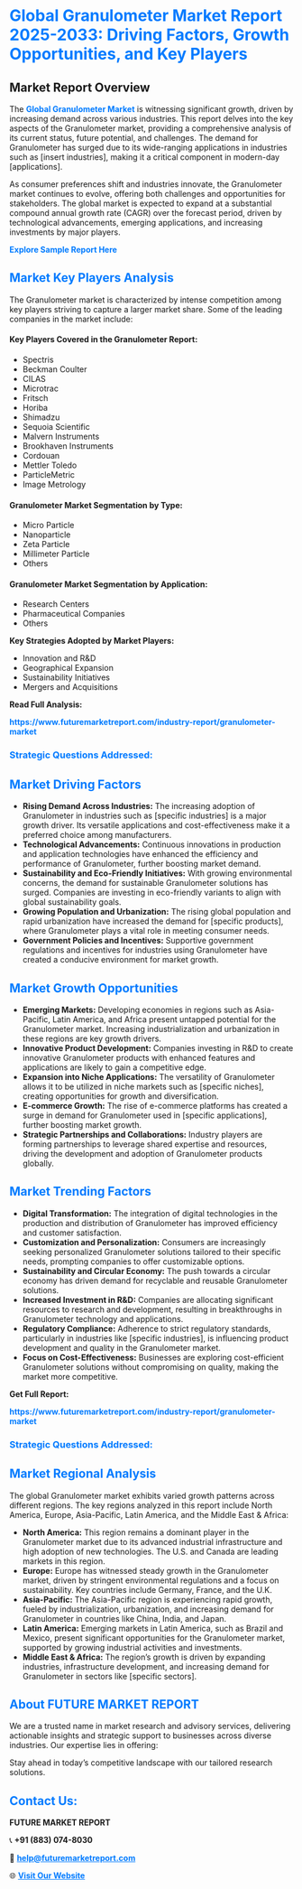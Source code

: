 <h1 style="color: #007BFF;">Global Granulometer Market Report 2025-2033: Driving Factors, Growth Opportunities, and Key Players</h1>

<section id="overview">
<h2>Market Report Overview</h2>
<p>The <a href="https://www.futuremarketreport.com/industry-report/granulometer-market" style="color: #007BFF; text-decoration: none;"><strong>Global Granulometer Market</strong></a> is witnessing significant growth, driven by increasing demand across various industries. This report delves into the key aspects of the Granulometer market, providing a comprehensive analysis of its current status, future potential, and challenges. The demand for Granulometer has surged due to its wide-ranging applications in industries such as [insert industries], making it a critical component in modern-day [applications].</p>
<p>As consumer preferences shift and industries innovate, the Granulometer market continues to evolve, offering both challenges and opportunities for stakeholders. The global market is expected to expand at a substantial compound annual growth rate (CAGR) over the forecast period, driven by technological advancements, emerging applications, and increasing investments by major players.</p>
</section>

<section id="overview">
<p><a href="https://www.futuremarketreport.com/request-sample/reportId=61761" style="color: #007BFF; text-decoration: none;"><strong>Explore Sample Report Here</strong></a></p>
</section>

<section id="key-players">
<h2 style="color: #007BFF;">Market Key Players Analysis</h2>
<p>The Granulometer market is characterized by intense competition among key players striving to capture a larger market share. Some of the leading companies in the market include:</p>
<h4>Key Players Covered in the Granulometer Report:</h4>
<ul><li>Spectris</li><li>Beckman Coulter</li><li>CILAS</li><li>Microtrac</li><li>Fritsch</li><li>Horiba</li><li>Shimadzu</li><li>Sequoia Scientific</li><li>Malvern Instruments</li><li>Brookhaven Instruments</li><li>Cordouan</li><li>Mettler Toledo</li><li>ParticleMetric</li><li>Image Metrology</li></ul>
<h4>Granulometer Market Segmentation by Type:</h4>
<ul><li>Micro Particle</li><li>Nanoparticle</li><li>Zeta Particle</li><li>Millimeter Particle</li><li>Others</li></ul>

<h4>Granulometer Market Segmentation by Application:</h4>
<ul><li>Research Centers</li><li>Pharmaceutical Companies</li><li>Others</li></ul>
<p><strong>Key Strategies Adopted by Market Players:</strong></p>
<ul>
<li>Innovation and R&D</li>
<li>Geographical Expansion</li>
<li>Sustainability Initiatives</li>
<li>Mergers and Acquisitions</li>
</ul>
</section>

<section>
<p><strong>Read Full Analysis: </strong></p><a href="https://www.futuremarketreport.com/industry-report/granulometer-market" style="color: #007BFF; text-decoration: none;"><strong>https://www.futuremarketreport.com/industry-report/granulometer-market</strong></a>
<h3 style="color: #007BFF;">Strategic Questions Addressed:</h3>
</section>

<section id="driving-factors">
<h2 style="color: #007BFF;">Market Driving Factors</h2>
<ul>
<li><strong>Rising Demand Across Industries:</strong> The increasing adoption of Granulometer in industries such as [specific industries] is a major growth driver. Its versatile applications and cost-effectiveness make it a preferred choice among manufacturers.</li>
<li><strong>Technological Advancements:</strong> Continuous innovations in production and application technologies have enhanced the efficiency and performance of Granulometer, further boosting market demand.</li>
<li><strong>Sustainability and Eco-Friendly Initiatives:</strong> With growing environmental concerns, the demand for sustainable Granulometer solutions has surged. Companies are investing in eco-friendly variants to align with global sustainability goals.</li>
<li><strong>Growing Population and Urbanization:</strong> The rising global population and rapid urbanization have increased the demand for [specific products], where Granulometer plays a vital role in meeting consumer needs.</li>
<li><strong>Government Policies and Incentives:</strong> Supportive government regulations and incentives for industries using Granulometer have created a conducive environment for market growth.</li>
</ul>
</section>

<section id="growth-opportunities">
<h2 style="color: #007BFF;">Market Growth Opportunities</h2>
<ul>
<li><strong>Emerging Markets:</strong> Developing economies in regions such as Asia-Pacific, Latin America, and Africa present untapped potential for the Granulometer market. Increasing industrialization and urbanization in these regions are key growth drivers.</li>
<li><strong>Innovative Product Development:</strong> Companies investing in R&D to create innovative Granulometer products with enhanced features and applications are likely to gain a competitive edge.</li>
<li><strong>Expansion into Niche Applications:</strong> The versatility of Granulometer allows it to be utilized in niche markets such as [specific niches], creating opportunities for growth and diversification.</li>
<li><strong>E-commerce Growth:</strong> The rise of e-commerce platforms has created a surge in demand for Granulometer used in [specific applications], further boosting market growth.</li>
<li><strong>Strategic Partnerships and Collaborations:</strong> Industry players are forming partnerships to leverage shared expertise and resources, driving the development and adoption of Granulometer products globally.</li>
</ul>
</section>

<section id="trending-factors">
<h2 style="color: #007BFF;">Market Trending Factors</h2>
<ul>
<li><strong>Digital Transformation:</strong> The integration of digital technologies in the production and distribution of Granulometer has improved efficiency and customer satisfaction.</li>
<li><strong>Customization and Personalization:</strong> Consumers are increasingly seeking personalized Granulometer solutions tailored to their specific needs, prompting companies to offer customizable options.</li>
<li><strong>Sustainability and Circular Economy:</strong> The push towards a circular economy has driven demand for recyclable and reusable Granulometer solutions.</li>
<li><strong>Increased Investment in R&D:</strong> Companies are allocating significant resources to research and development, resulting in breakthroughs in Granulometer technology and applications.</li>
<li><strong>Regulatory Compliance:</strong> Adherence to strict regulatory standards, particularly in industries like [specific industries], is influencing product development and quality in the Granulometer market.</li>
<li><strong>Focus on Cost-Effectiveness:</strong> Businesses are exploring cost-efficient Granulometer solutions without compromising on quality, making the market more competitive.</li>
</ul>
</section>

<section>
<p><strong>Get Full Report: </strong></p><a href="https://www.futuremarketreport.com/industry-report/granulometer-market" style="color: #007BFF; text-decoration: none;"><strong>https://www.futuremarketreport.com/industry-report/granulometer-market</strong></a>
<h3 style="color: #007BFF;">Strategic Questions Addressed:</h3>
</section>


<section id="regional-analysis">
<h2 style="color: #007BFF;">Market Regional Analysis</h2>
<p>The global Granulometer market exhibits varied growth patterns across different regions. The key regions analyzed in this report include North America, Europe, Asia-Pacific, Latin America, and the Middle East & Africa:</p>
<ul>
<li><strong>North America:</strong> This region remains a dominant player in the Granulometer market due to its advanced industrial infrastructure and high adoption of new technologies. The U.S. and Canada are leading markets in this region.</li>
<li><strong>Europe:</strong> Europe has witnessed steady growth in the Granulometer market, driven by stringent environmental regulations and a focus on sustainability. Key countries include Germany, France, and the U.K.</li>
<li><strong>Asia-Pacific:</strong> The Asia-Pacific region is experiencing rapid growth, fueled by industrialization, urbanization, and increasing demand for Granulometer in countries like China, India, and Japan.</li>
<li><strong>Latin America:</strong> Emerging markets in Latin America, such as Brazil and Mexico, present significant opportunities for the Granulometer market, supported by growing industrial activities and investments.</li>
<li><strong>Middle East & Africa:</strong> The region’s growth is driven by expanding industries, infrastructure development, and increasing demand for Granulometer in sectors like [specific sectors].</li>
</ul>
</section>

<footer>
<h2 style="color: #007BFF;">About FUTURE MARKET REPORT</h2>
<p>We are a trusted name in market research and advisory services, delivering actionable insights and strategic support to businesses across diverse industries. Our expertise lies in offering:</p>

<p>Stay ahead in today’s competitive landscape with our tailored research solutions.</p>

<h2 style="color: #007BFF;">Contact Us:</h2>
<p><strong>FUTURE MARKET REPORT</strong></p>
<p>📞 <strong>+91 (883) 074-8030</strong></p>
<p>📧 <strong><a href="mailto:help@futuremarketreport.com" style="color: #007BFF;">help@futuremarketreport.com</a></strong></p>
<p>🌐 <strong><a href="https://www.futuremarketreport.com/" style="color: #007BFF;">Visit Our Website</a></strong></p>
</footer>